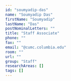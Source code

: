 ```yaml
---
id: "soumyadip-das"
name: "Soumyadip Das"
firstName: "Soumyadip"
lastName: "Das"
postNominalLetters: ""
title: "Staff Associate"
phone: ""
fax: ""
email: "@cumc.columbia.edu"
room: ""
url: ""
group: "Staff"
researchAreas: []
tags: []
---
```

